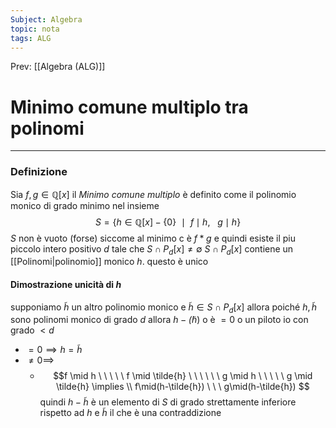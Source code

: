 ```yaml
---
Subject: Algebra
topic: nota
tags: ALG
---
```


Prev: [[Algebra (ALG)]]

# Minimo comune multiplo tra polinomi
---


### Definizione
Sia $f, g \in \mathbb{Q}[x]$ il _Minimo comune multiplo_ è definito come il polinomio monico di grado minimo nel insieme  
$$S= \{h \in \mathbb{Q}[x]-\{0\} \ \ \mid \ \  f\mid h,\ \ \ g \mid h\}$$
$S$ non è vuoto (forse) siccome al minimo c è $f*g$ e quindi esiste il piu piccolo intero positivo $d$ tale che $S \cap P_d[x] \not = \emptyset$ 
$S \cap P_d[x]$ contiene un [[Polinomi|polinomio]] monico $h$. questo è unico

#### Dimostrazione unicità di $h$
supponiamo $\tilde{h}$ un altro polinomio monico e  $\tilde{h} \in S \cap P_d[x]$ 
allora poiché  $h,\tilde{h}$ sono polinomi monico di grado $d$ allora $h - \tilde(h)$ o è $=0$ o un piloto io con grado $<d$
- $=0 \implies h = \tilde{h}$
- $\not =0 \implies$
	- $$f \mid h \ \ \ \ \ f \mid \tilde{h} 
	\ \ \ \ \ \ g \mid h \ \ \ \ \ g \mid \tilde{h} \implies \\
		f\mid(h-\tilde{h}) \ \ \ g\mid(h-\tilde{h})
	$$
	quindi  $h - \tilde{h}$ è un elemento di $S$ di grado strettamente inferiore rispetto ad $h$ e $\tilde{h}$ il che è una contraddizione 
	

